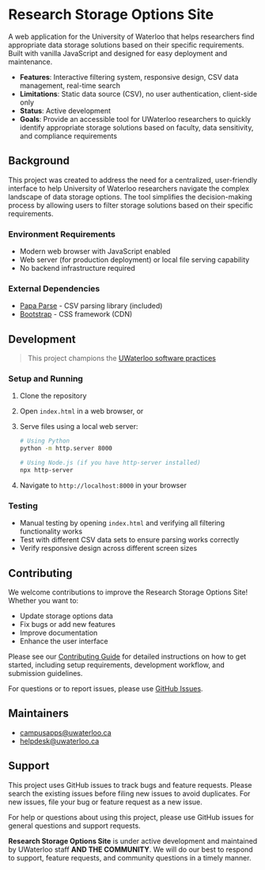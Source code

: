 # Research Storage Options Site

A web application for the University of Waterloo that helps researchers find appropriate data storage solutions based on their specific requirements. Built with vanilla JavaScript and designed for easy deployment and maintenance.

-   **Features**: Interactive filtering system, responsive design, CSV data management, real-time search
-   **Limitations**: Static data source (CSV), no user authentication, client-side only
-   **Status**: Active development
-   **Goals**: Provide an accessible tool for UWaterloo researchers to quickly identify appropriate storage solutions based on faculty, data sensitivity, and compliance requirements

## Background

This project was created to address the need for a centralized, user-friendly interface to help University of Waterloo researchers navigate the complex landscape of data storage options. The tool simplifies the decision-making process by allowing users to filter storage solutions based on their specific requirements.

### Environment Requirements

-   Modern web browser with JavaScript enabled
-   Web server (for production deployment) or local file serving capability
-   No backend infrastructure required

### External Dependencies

-   [Papa Parse](https://www.papaparse.com/) - CSV parsing library (included)
-   [Bootstrap](https://getbootstrap.com/) - CSS framework (CDN)

## Development

> This project champions the [UWaterloo software practices](https://uwaterloo-public.github.io/software-development/policies/software-practices.html)

### Setup and Running

1. Clone the repository
2. Open `index.html` in a web browser, or
3. Serve files using a local web server:

    ```bash
    # Using Python
    python -m http.server 8000

    # Using Node.js (if you have http-server installed)
    npx http-server
    ```

4. Navigate to `http://localhost:8000` in your browser

### Testing

-   Manual testing by opening `index.html` and verifying all filtering functionality works
-   Test with different CSV data sets to ensure parsing works correctly
-   Verify responsive design across different screen sizes

## Contributing

We welcome contributions to improve the Research Storage Options Site! Whether you want to:

-   Update storage options data
-   Fix bugs or add new features
-   Improve documentation
-   Enhance the user interface

Please see our [Contributing Guide](CONTRIBUTING.md) for detailed instructions on how to get started, including setup requirements, development workflow, and submission guidelines.

For questions or to report issues, please use [GitHub Issues](../../issues).

## Maintainers

-   campusapps@uwaterloo.ca
-   helpdesk@uwaterloo.ca

## Support

This project uses GitHub issues to track bugs and feature requests. Please search the existing issues before filing new issues to avoid duplicates. For new issues, file your bug or feature request as a new issue.

For help or questions about using this project, please use GitHub issues for general questions and support requests.

**Research Storage Options Site** is under active development and maintained by UWaterloo staff **AND THE COMMUNITY**. We will do our best to respond to support, feature requests, and community questions in a timely manner.
